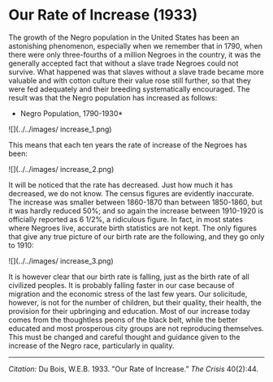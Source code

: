# Our Rate of Increase (1933)

The  growth of the Negro  population in the United States has been an astonishing phenomenon, especially when we remember that in 1790, when there were only three-fourths of a million Negroes in the country, it was the generally accepted fact that without a slave trade Negroes could not survive. What happened was that slaves without a slave trade became more valuable and with cotton culture their value rose still further, so that they were fed adequately and their breeding systematically encouraged. The result was that the Negro population has increased as follows:

* Negro Population, 1790-1930*

![](../../images/ increase_1.png)

 This means that each ten years the rate of increase of the Negroes has been:

![](../../images/ increase_2.png)


It will be noticed that the rate has decreased. Just how much it has decreased, we do not know. The census figures are evidently inaccurate. The increase was smaller between 1860-1870 than between 1850-1860, but it was hardly reduced 50%; and so again the increase between 1910-1920 is officially reported as 6 1/2%, a ridiculous figure. In fact, in most states where Negroes live, accurate birth statistics are not kept. The only figures that give any true picture of our birth rate are the following, and they go only to 1910:

![](../../images/ increase_3.png)

It is however clear that our birth rate is falling, just as the birth rate of all civilized peoples. It is probably falling faster in our case because of migration and the economic stress of the last few years. Our solicitude, however, is not for the number of children, but their quality, their health, the provision for their upbringing and education. Most of our increase today comes from the thoughtless peons of the black belt, while the better educated and most prosperous city groups are not reproducing themselves. This must be changed and careful thought and guidance given to the increase of the Negro race, particularly in quality.


_________________
*Citation:* Du Bois, W.E.B. 1933. "Our Rate of Increase.” *The Crisis* 40(2):44.
